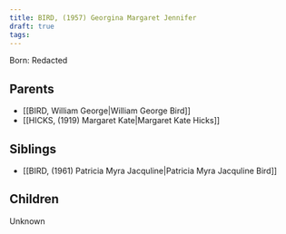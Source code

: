 ```yaml
---
title: BIRD, (1957) Georgina Margaret Jennifer
draft: true
tags:
---
```

Born: Redacted

## Parents
- [[BIRD, William George|William George Bird]]
- [[HICKS, (1919) Margaret Kate|Margaret Kate Hicks]]

## Siblings
- [[BIRD, (1961) Patricia Myra Jacquline|Patricia Myra Jacquline Bird]]

## Children
Unknown
